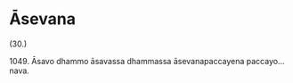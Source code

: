 

# Āsevana







(30.)

1049\. Āsavo dhammo āsavassa dhammassa āsevanapaccayena paccayo…  nava.



